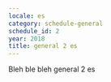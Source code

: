 ```yaml
---
locale: es
category: schedule-general
schedule_id: 2
year: 2018
title: general 2 es
---
```


Bleh ble bleh general 2 es

